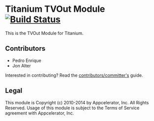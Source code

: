 # Titanium TVOut Module [![Build Status](https://travis-ci.org/appcelerator-modules/ti.tvout.png)](https://travis-ci.org/appcelerator-modules/ti.tvout)

This is the TVOut Module for Titanium.

## Contributors

* Pedro Enrique
* Jon Alter

Interested in contributing? Read the [contributors/committer's](https://wiki.appcelerator.org/display/community/Home) guide.

## Legal

This module is Copyright (c) 2010-2014 by Appcelerator, Inc. All Rights Reserved. Usage of this module is subject to 
the Terms of Service agreement with Appcelerator, Inc.  
